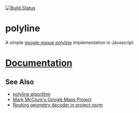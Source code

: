 [![Build Status](https://secure.travis-ci.org/tmcw/polyline.png?branch=master)](http://travis-ci.org/tmcw/polyline)

# polyline

A simple [google-esque polyline](https://developers.google.com/maps/documentation/utilities/polylinealgorithm)
implementation in Javascript

# [Documentation](https://github.com/tmcw/polyline/blob/master/API.md)

## See Also

* [polyline algorithm](https://developers.google.com/maps/documentation/utilities/polylinealgorithm)
* [Mark McClure's Google Maps Project](http://facstaff.unca.edu/mcmcclur/GoogleMaps.html)
* [Routing geometry decoder in project-osrm](https://github.com/DennisOSRM/Project-OSRM-Web/blob/master/WebContent/routing/OSRM.RoutingGeometry.js)
